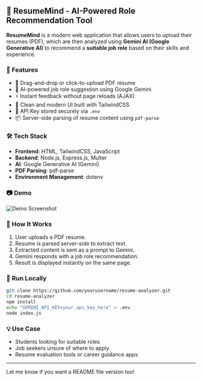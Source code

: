 ## 📄 ResumeMind - AI-Powered Role Recommendation Tool

**ResumeMind** is a modern web application that allows users to upload their resumes (PDF), which are then analyzed using **Gemini AI (Google Generative AI)** to recommend a **suitable job role** based on their skills and experience.

### 🚀 Features
- 📂 Drag-and-drop or click-to-upload PDF resume
- 🤖 AI-powered job role suggestion using Google Gemini
- ⚡ Instant feedback without page reloads (AJAX)
- 💬 Clean and modern UI built with TailwindCSS
- 🔐 API Key stored securely via `.env`
- 📦 Server-side parsing of resume content using `pdf-parse`

### 🛠️ Tech Stack
- **Frontend**: HTML, TailwindCSS, JavaScript
- **Backend**: Node.js, Express.js, Multer
- **AI**: Google Generative AI (Gemini)
- **PDF Parsing**: pdf-parse
- **Environment Management**: dotenv

### 📷 Demo
![Demo Screenshot](demo.png) <!-- Optional: Add a screenshot here -->

### 🧠 How It Works
1. User uploads a PDF resume.
2. Resume is parsed server-side to extract text.
3. Extracted content is sent as a prompt to Gemini.
4. Gemini responds with a job role recommendation.
5. Result is displayed instantly on the same page.

### 🧪 Run Locally
```bash
git clone https://github.com/yourusername/resume-analyzer.git
cd resume-analyzer
npm install
echo "GEMINI_API_KEY=your_api_key_here" > .env
node index.js
```

### 💡 Use Case
- Students looking for suitable roles
- Job seekers unsure of where to apply
- Resume evaluation tools or career guidance apps

---

Let me know if you want a README file version too!
